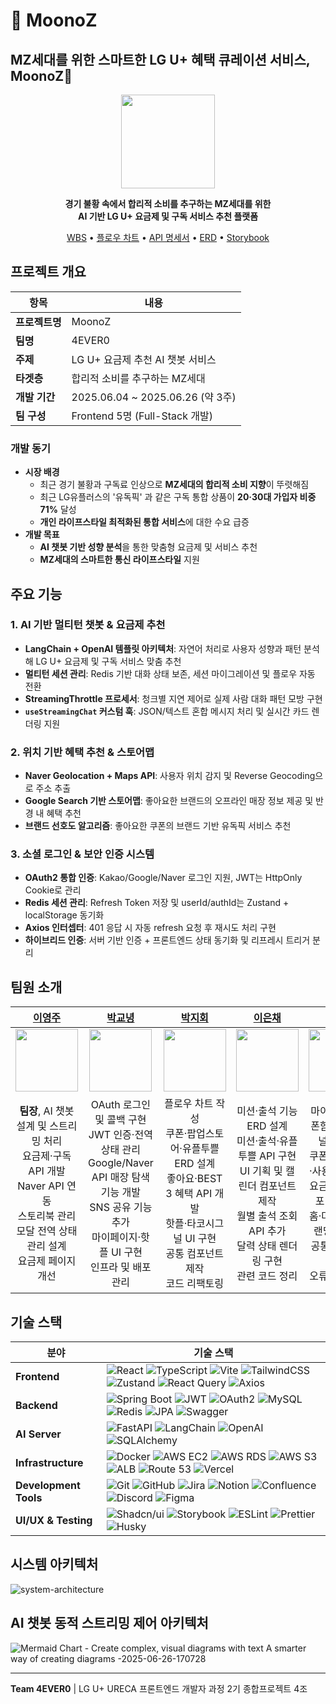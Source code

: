 # 🐙 MoonoZ

## MZ세대를 위한 스마트한 LG U+ 혜택 큐레이션 서비스, MoonoZ🐙

<div align="center">

<img src="https://avatars.githubusercontent.com/u/212847508?s=200&v=4" width="150" />

**경기 불황 속에서 합리적 소비를 추구하는 MZ세대를 위한**  
**AI 기반 LG U+ 요금제 및 구독 서비스 추천 플랫폼**

[WBS](https://docs.google.com/spreadsheets/d/1ln5VudFdBKMbaNANwzZyW0CGLYC_R9Xf/edit?usp=sharing&ouid=101077923369398316818&rtpof=true&sd=true) • [플로우 차트](https://www.figma.com/proto/C1HjN8qg3Vptm2j7k2cT8N/%ED%94%8C%EB%A1%9C%EC%9A%B0%EC%B0%A8%ED%8A%B8?node-id=1-4&t=OH4mgwF8RPp4bDv8-1&scaling=scale-down-width&content-scaling=fixed&page-id=0%3A1) • [API 명세서](https://hollow-cello-87b.notion.site/1fb3347f51ee81269bceeaad7f3c76f1?v=1fb3347f51ee81719ba1000c67dfe978) • [ERD](https://dbdiagram.io/d/DB_4ever0-684e577c3cc77757c8eaba7c) • [Storybook](https://6835efb2a0dda6635d6b2c1d-wezhjmyzke.chromatic.com)

</div>

## 프로젝트 개요

| 항목           | 내용                             |
| -------------- | -------------------------------- |
| **프로젝트명** | MoonoZ                           |
| **팀명**       | 4EVER0                           |
| **주제**       | LG U+ 요금제 추천 AI 챗봇 서비스 |
| **타겟층**     | 합리적 소비를 추구하는 MZ세대    |
| **개발 기간**  | 2025.06.04 ~ 2025.06.26 (약 3주) |
| **팀 구성**    | Frontend 5명 (Full-Stack 개발)   |

### 개발 동기

- **시장 배경**
  - 최근 경기 불황과 구독료 인상으로 **MZ세대의 합리적 소비 지향**이 뚜렷해짐
  - 최근 LG유플러스의 '유독픽' 과 같은 구독 통합 상품이 **20·30대 가입자 비중 71%** 달성
  - **개인 라이프스타일 최적화된 통합 서비스**에 대한 수요 급증
- **개발 목표**
  - **AI 챗봇 기반 성향 분석**을 통한 맞춤형 요금제 및 서비스 추천
  - **MZ세대의 스마트한 통신 라이프스타일** 지원

## 주요 기능

### **1. AI 기반 멀티턴 챗봇 & 요금제 추천**

- **LangChain + OpenAI 템플릿 아키텍처**: 자연어 처리로 사용자 성향과 패턴 분석해 LG U+ 요금제 및 구독 서비스 맞춤 추천
- **멀티턴 세션 관리**: Redis 기반 대화 상태 보존, 세션 마이그레이션 및 플로우 자동 전환
- **StreamingThrottle 프로세서**: 청크별 지연 제어로 실제 사람 대화 패턴 모방 구현
- **`useStreamingChat` 커스텀 훅**: JSON/텍스트 혼합 메시지 처리 및 실시간 카드 렌더링 지원

### **2. 위치 기반 혜택 추천 & 스토어맵**

- **Naver Geolocation + Maps API**: 사용자 위치 감지 및 Reverse Geocoding으로 주소 추출
- **Google Search 기반 스토어맵**: 좋아요한 브랜드의 오프라인 매장 정보 제공 및 반경 내 혜택 추천
- **브랜드 선호도 알고리즘**: 좋아요한 쿠폰의 브랜드 기반 유독픽 서비스 추천

### **3. 소셜 로그인 & 보안 인증 시스템**

- **OAuth2 통합 인증**: Kakao/Google/Naver 로그인 지원, JWT는 HttpOnly Cookie로 관리
- **Redis 세션 관리**: Refresh Token 저장 및 userId/authId는 Zustand + localStorage 동기화
- **Axios 인터셉터**: 401 응답 시 자동 refresh 요청 후 재시도 처리 구현
- **하이브리드 인증**: 서버 기반 인증 + 프론트엔드 상태 동기화 및 리프레시 트리거 분리

## 팀원 소개

|                                                           [이영주](https://github.com/abyss-s)                                                            |                                                                  [박교녕](https://github.com/kny0ng125)                                                                   |                                                           [박지회](https://github.com/jihoi0615)                                                            |                                                                [이은채](https://github.com/eunchrri)                                                                 |                                                                   [홍민주](https://github.com/illustermin)                                                                   |
| :-------------------------------------------------------------------------------------------------------------------------------------------------------: | :-----------------------------------------------------------------------------------------------------------------------------------------------------------------------: | :---------------------------------------------------------------------------------------------------------------------------------------------------------: | :------------------------------------------------------------------------------------------------------------------------------------------------------------------: | :--------------------------------------------------------------------------------------------------------------------------------------------------------------------------: |
|                                      <img src="https://avatars.githubusercontent.com/u/77565980?v=4" width="100" />                                       |                                              <img src="https://avatars.githubusercontent.com/u/80964083?v=4" width="100" />                                               |                                       <img src="https://avatars.githubusercontent.com/u/197379577?v=4" width="100" />                                       |                                           <img src="https://avatars.githubusercontent.com/u/171488704?v=4" width="100" />                                            |                                               <img src="https://avatars.githubusercontent.com/u/134802163?v=4" width="100" />                                                |
| **팀장**, AI 챗봇 설계 및 스트리밍 처리<br/>요금제·구독 API 개발<br/>Naver API 연동<br/>스토리북 관리<br/>모달 전역 상태 관리 설계<br/>요금제 페이지 개선 | OAuth 로그인 및 콜백 구현<br/>JWT 인증·전역 상태 관리<br/>Google/Naver API 매장 탐색 기능 개발<br/>SNS 공유 기능 추가<br/>마이페이지·핫플 UI 구현<br/>인프라 및 배포 관리 | 플로우 차트 작성<br/>쿠폰·팝업스토어·유플투쁠 ERD 설계<br/>좋아요·BEST 3 혜택 API 개발<br/>핫플·타코시그널 UI 구현<br/>공통 컴포넌트 제작<br/>코드 리팩토링 | 미션·출석 기능 ERD 설계<br/>미션·출석·유플투쁠 API 구현<br/>UI 기획 및 캘린더 컴포넌트 제작<br/>월별 출석 조회 API 추가<br/>달력 상태 렌더링 구현<br/>관련 코드 정리 | 마이페이지·쿠폰함·타코시그널 UI 기획<br/>쿠폰 전체·발급·사용 API 개발<br/>요금제 카드 컴포넌트 제작<br/>홈·마이페이지·랜딩 UI 구현<br/>공통 컴포넌트 개발<br/>오류 코드 정리 |

## 기술 스택

| 분야                  | 기술 스택                                                                                                                                                                                                                                                                                                                                                                                                                                                                                                                                                                                                                                                                                                  |
| --------------------- | ---------------------------------------------------------------------------------------------------------------------------------------------------------------------------------------------------------------------------------------------------------------------------------------------------------------------------------------------------------------------------------------------------------------------------------------------------------------------------------------------------------------------------------------------------------------------------------------------------------------------------------------------------------------------------------------------------------- |
| **Frontend**          | ![React](https://img.shields.io/badge/React-61DAFB?style=flat&logo=react&logoColor=black) ![TypeScript](https://img.shields.io/badge/TypeScript-3178C6?style=flat&logo=typescript&logoColor=white) ![Vite](https://img.shields.io/badge/Vite-646CFF?style=flat&logo=vite&logoColor=white) ![TailwindCSS](https://img.shields.io/badge/TailwindCSS-06B6D4?style=flat&logo=tailwindcss&logoColor=white) ![Zustand](https://img.shields.io/badge/Zustand-FF6B35?style=flat&logo=zustand&logoColor=white) ![React Query](https://img.shields.io/badge/React_Query-FF4154?style=flat&logo=reactquery&logoColor=white) ![Axios](https://img.shields.io/badge/Axios-5A29E4?style=flat&logo=axios&logoColor=white) |
| **Backend**           | ![Spring Boot](https://img.shields.io/badge/Spring_Boot-6DB33F?style=flat&logo=spring-boot&logoColor=white) ![JWT](https://img.shields.io/badge/JWT-000000?style=flat&logo=JSON%20web%20tokens&logoColor=white) ![OAuth2](https://img.shields.io/badge/OAuth2-4285F4?style=flat&logo=oauth&logoColor=white) ![MySQL](https://img.shields.io/badge/MySQL-4479A1?style=flat&logo=mysql&logoColor=white) ![Redis](https://img.shields.io/badge/Redis-DC382D?style=flat&logo=redis&logoColor=white) ![JPA](https://img.shields.io/badge/JPA-59666C?style=flat&logo=hibernate&logoColor=white) ![Swagger](https://img.shields.io/badge/Swagger-85EA2D?style=flat&logo=swagger&logoColor=black)                  |
| **AI Server**         | ![FastAPI](https://img.shields.io/badge/FastAPI-009688?style=flat&logo=fastapi&logoColor=white) ![LangChain](https://img.shields.io/badge/LangChain-1C3C3C?style=flat&logo=langchain&logoColor=white) ![OpenAI](https://img.shields.io/badge/OpenAI-412991?style=flat&logo=openai&logoColor=white) ![SQLAlchemy](https://img.shields.io/badge/SQLAlchemy-D71F00?style=flat&logo=sqlalchemy&logoColor=white)                                                                                                                                                                                                                                                                                                |
| **Infrastructure**    | ![Docker](https://img.shields.io/badge/Docker-2496ED?style=flat&logo=docker&logoColor=white) ![AWS EC2](https://img.shields.io/badge/AWS_EC2-FF9900?style=flat&logo=amazon-ec2&logoColor=white) ![AWS RDS](https://img.shields.io/badge/AWS_RDS-527FFF?style=flat&logo=amazon-rds&logoColor=white) ![AWS S3](https://img.shields.io/badge/AWS_S3-569A31?style=flat&logo=amazon-s3&logoColor=white) ![ALB](https://img.shields.io/badge/AWS_ALB-FF4F00?style=flat&logo=load-balancer&logoColor=white) ![Route 53](https://img.shields.io/badge/Route_53-DA7B00?style=flat&logo=amazon-route-53&logoColor=white) ![Vercel](https://img.shields.io/badge/Vercel-000000?style=flat&logo=vercel&logoColor=white)                                                                                                                                                                                                          |
| **Development Tools** | ![Git](https://img.shields.io/badge/Git-F05032?style=flat&logo=git&logoColor=white) ![GitHub](https://img.shields.io/badge/GitHub-181717?style=flat&logo=github&logoColor=white) ![Jira](https://img.shields.io/badge/Jira-0052CC?style=flat&logo=jira&logoColor=white) ![Notion](https://img.shields.io/badge/Notion-000000?style=flat&logo=notion&logoColor=white) ![Confluence](https://img.shields.io/badge/Confluence-172B4D?style=flat&logo=confluence&logoColor=white) ![Discord](https://img.shields.io/badge/Discord-5865F2?style=flat&logo=discord&logoColor=white) ![Figma](https://img.shields.io/badge/Figma-F24E1E?style=flat&logo=figma&logoColor=white)                                    |
| **UI/UX & Testing**   | ![Shadcn/ui](https://img.shields.io/badge/Shadcn%2Fui-000000?style=flat&logo=shadcnui&logoColor=white) ![Storybook](https://img.shields.io/badge/Storybook-FF4785?style=flat&logo=storybook&logoColor=white) ![ESLint](https://img.shields.io/badge/ESLint-4B32C3?style=flat&logo=eslint&logoColor=white) ![Prettier](https://img.shields.io/badge/Prettier-F7B93E?style=flat&logo=prettier&logoColor=black) ![Husky](https://img.shields.io/badge/Husky-42B883?style=flat&logo=husky&logoColor=white)                                                                                                                                                                                                     |

## 시스템 아키텍처
![system-architecture](https://github.com/user-attachments/assets/68b723ca-6eb7-4818-847e-b3300674b380)



## AI 챗봇 동적 스트리밍 제어 아키텍처
![Mermaid Chart - Create complex, visual diagrams with text  A smarter way of creating diagrams -2025-06-26-170728](https://github.com/user-attachments/assets/16acb45e-a9c6-4fd5-ad87-b606b499a49e)




---
**Team 4EVER0** | LG U+ URECA 프론트엔드 개발자 과정 2기 종합프로젝트 4조
